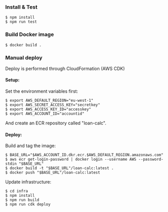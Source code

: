 ### Install & Test
```shell script
$ npm install
$ npm run test
```

### Build Docker image
```shell script
$ docker build .
```

### Manual deploy
Deploy is performed through CloudFormation (AWS CDK)

#### Setup:
Set the environment variables first:
```shell script
$ export AWS_DEFAULT_REGION="eu-west-1"
$ export AWS_SECRET_ACCESS_KEY="secretkey"
$ export AWS_ACCESS_KEY_ID="accesskey"
$ export AWS_ACCOUNT_ID="accountid"
```
And create an ECR repository called "loan-calc".

#### Deploy:

Build and tag the image:
```shell script
$ BASE_URL="$AWS_ACCOUNT_ID.dkr.ecr.$AWS_DEFAULT_REGION.amazonaws.com"
$ aws ecr get-login-password | docker login --username AWS --password-stdin "$BASE_URL"
$ docker build -t "$BASE_URL"/loan-calc:latest .
$ docker push "$BASE_URL"/loan-calc:latest
```

Update infrastructure:
```shell script
$ cd infra
$ npm install
$ npm run build
$ npm run cdk deploy
```
